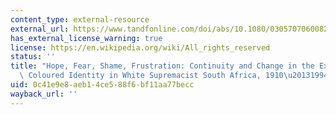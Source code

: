 ```yaml
---
content_type: external-resource
external_url: https://www.tandfonline.com/doi/abs/10.1080/03057070600829542
has_external_license_warning: true
license: https://en.wikipedia.org/wiki/All_rights_reserved
status: ''
title: "Hope, Fear, Shame, Frustration: Continuity and Change in the Expression of\
  \ Coloured Identity in White Supremacist South Africa, 1910\u20131994"
uid: 0c41e9e8-aeb1-4ce5-88f6-bf11aa77becc
wayback_url: ''
---
```

